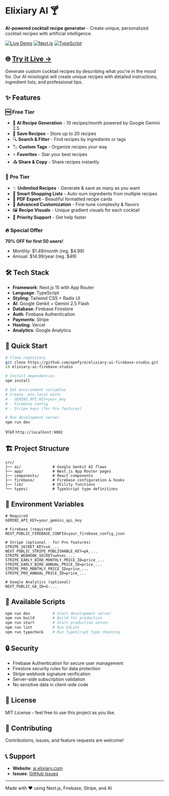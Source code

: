 # Elixiary AI 🍸

**AI-powered cocktail recipe generator** - Create unique, personalized cocktail recipes with artificial intelligence.

[![Live Demo](https://img.shields.io/badge/demo-live-success)](https://ai.elixiary.com/)
[![Next.js](https://img.shields.io/badge/Next.js-15.5-black)](https://nextjs.org/)
[![TypeScript](https://img.shields.io/badge/TypeScript-5.0-blue)](https://www.typescriptlang.org/)

## 🌐 [Try it Live →](https://ai.elixiary.com/)

Generate custom cocktail recipes by describing what you're in the mood for. Our AI mixologist will create unique recipes with detailed instructions, ingredient lists, and professional tips.

## ✨ Features

### 🆓 Free Tier
- 🤖 **AI Recipe Generation** - 10 recipes/month powered by Google Gemini 2.5
- 💾 **Save Recipes** - Store up to 20 recipes
- 🔍 **Search & Filter** - Find recipes by ingredients or tags
- 🏷️ **Custom Tags** - Organize recipes your way
- ⭐ **Favorites** - Star your best recipes
- 📤 **Share & Copy** - Share recipes instantly

### 💎 Pro Tier
- ✨ **Unlimited Recipes** - Generate & save as many as you want
- 🛒 **Smart Shopping Lists** - Auto-sum ingredients from multiple recipes
- 📄 **PDF Export** - Beautiful formatted recipe cards
- 🎨 **Advanced Customization** - Fine-tune complexity & flavors
- 🖼️ **Recipe Visuals** - Unique gradient visuals for each cocktail
- 🎯 **Priority Support** - Get help faster

### 🔥 Special Offer
**70% OFF for first 50 users!** 
- Monthly: $1.49/month (reg. $4.99)
- Annual: $14.99/year (reg. $49)

## 🛠️ Tech Stack

- **Framework**: Next.js 15 with App Router
- **Language**: TypeScript
- **Styling**: Tailwind CSS + Radix UI
- **AI**: Google Genkit + Gemini 2.5 Flash
- **Database**: Firebase Firestore
- **Auth**: Firebase Authentication
- **Payments**: Stripe
- **Hosting**: Vercel
- **Analytics**: Google Analytics

## 🚀 Quick Start

```bash
# Clone repository
git clone https://github.com/opefyre/elixiary-ai-firebase-studio.git
cd elixiary-ai-firebase-studio

# Install dependencies
npm install

# Set environment variables
# Create .env.local with:
# - GEMINI_API_KEY=your_key
# - Firebase config
# - Stripe keys (for Pro features)

# Run development server
npm run dev
```

Visit `http://localhost:9002`

## 🏗️ Project Structure

```
src/
├── ai/              # Google Genkit AI flows
├── app/             # Next.js App Router pages
├── components/      # React components
├── firebase/        # Firebase configuration & hooks
├── lib/             # Utility functions
└── types/           # TypeScript type definitions
```

## 🔐 Environment Variables

```env
# Required
GEMINI_API_KEY=your_gemini_api_key

# Firebase (required)
NEXT_PUBLIC_FIREBASE_CONFIG=your_firebase_config_json

# Stripe (optional - for Pro features)
STRIPE_SECRET_KEY=sk_...
NEXT_PUBLIC_STRIPE_PUBLISHABLE_KEY=pk_...
STRIPE_WEBHOOK_SECRET=whsec_...
STRIPE_EARLY_BIRD_MONTHLY_PRICE_ID=price_...
STRIPE_EARLY_BIRD_ANNUAL_PRICE_ID=price_...
STRIPE_PRO_MONTHLY_PRICE_ID=price_...
STRIPE_PRO_ANNUAL_PRICE_ID=price_...

# Google Analytics (optional)
NEXT_PUBLIC_GA_ID=G-...
```

## 📝 Available Scripts

```bash
npm run dev          # Start development server
npm run build        # Build for production
npm run start        # Start production server
npm run lint         # Run ESLint
npm run typecheck    # Run TypeScript type checking
```

## 🔒 Security

- Firebase Authentication for secure user management
- Firestore security rules for data protection
- Stripe webhook signature verification
- Server-side subscription validation
- No sensitive data in client-side code

## 📄 License

MIT License - feel free to use this project as you like.

## 🤝 Contributing

Contributions, issues, and feature requests are welcome!

## 📞 Support

- **Website**: [ai.elixiary.com](https://ai.elixiary.com)
- **Issues**: [GitHub Issues](https://github.com/opefyre/elixiary-ai-firebase-studio/issues)

---

Made with ❤️ using Next.js, Firebase, Stripe, and AI

